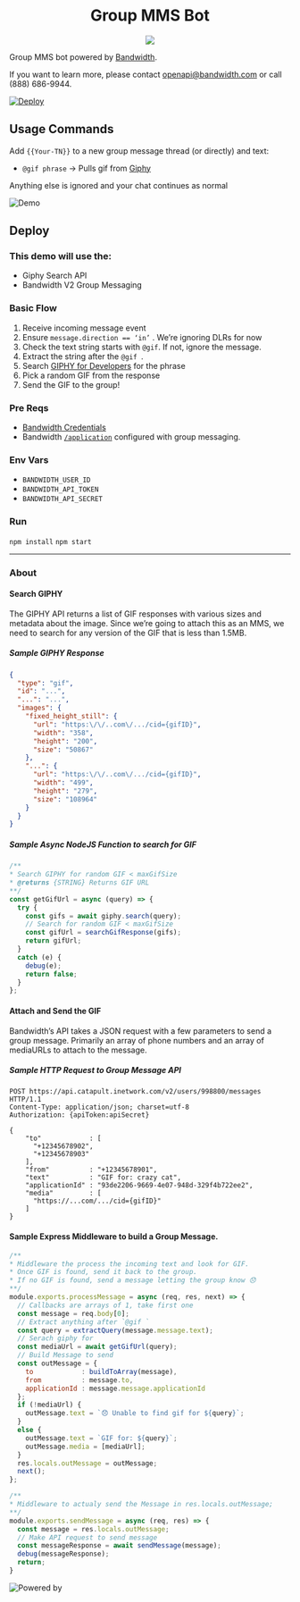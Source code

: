 <div align="center">


# Group MMS Bot

<a href="http://dev.bandwidth.com"><img src="https://s3.amazonaws.com/bwdemos/BW_Messaging.png"/></a>
</div>

Group MMS bot powered by [Bandwidth](https://dev.bandwidth.com/v2-messaging/).

If you want to learn more, please contact [openapi@bandwidth.com](mailto:openapi@bandwidth.com) or call (888) 686-9944.

[![Deploy](https://www.herokucdn.com/deploy/button.svg)](https://heroku.com/deploy)


## Usage Commands

Add `{{Your-TN}}` to a new group message thread (or directly) and text:

* `@gif phrase` -> Pulls gif from [Giphy](http://giphy.com/)

Anything else is ignored and your chat continues as normal

![Demo](gif_demo.gif)

## Deploy

### This demo will use the:
* Giphy Search API
* Bandwidth V2 Group Messaging

### Basic Flow
1. Receive incoming message event
2. Ensure `message.direction == ‘in’` . We’re ignoring DLRs for now
3. Check the text string starts with `@gif`. If not, ignore the message.
4. Extract the string after the `@gif `.
5. Search [GIPHY for Developers](https://developers.giphy.com/) for the phrase
6. Pick a random GIF from the response
7. Send the GIF to the group!

### Pre Reqs
* [Bandwidth Credentials](https://dev.bandwidth.com/v2-messaging/accountCredentials.html)
* Bandwidth [`/application`](https://dev.bandwidth.com/v2-messaging/applications/about.html) configured with group messaging.

### Env Vars
* `BANDWIDTH_USER_ID`
* `BANDWIDTH_API_TOKEN`
* `BANDWIDTH_API_SECRET`

### Run
`npm install`
`npm start`

---

### About

#### Search GIPHY

The GIPHY API returns a list of GIF responses with various sizes and metadata  about the image.  Since we’re going to attach this as an MMS, we need to search for any version of the GIF that is less than 1.5MB.

##### Sample GIPHY Response

```json
{
  "type": "gif",
  "id": "...",
  "...": "...",
  "images": {
    "fixed_height_still": {
      "url": "https:\/\/..com\/.../cid={gifID}",
      "width": "358",
      "height": "200",
      "size": "50867"
    },
    "...": {
      "url": "https:\/\/..com\/.../cid={gifID}",
      "width": "499",
      "height": "279",
      "size": "108964"
    }
  }
}
```

##### Sample Async NodeJS Function to search for GIF

```js
/**
* Search GIPHY for random GIF < maxGifSize
* @returns {STRING} Returns GIF URL
**/
const getGifUrl = async (query) => {
  try {
    const gifs = await giphy.search(query);
    // Search for random GIF < maxGifSize
    const gifUrl = searchGifResponse(gifs);
    return gifUrl;
  }
  catch (e) {
    debug(e);
    return false;
  }
};
```

#### Attach and Send the GIF

Bandwidth’s API takes a JSON request with a few parameters to send a group message. Primarily an array of phone numbers and an array of mediaURLs to attach to the message.

##### Sample HTTP Request to Group Message API

```http
POST https://api.catapult.inetwork.com/v2/users/998800/messages HTTP/1.1
Content-Type: application/json; charset=utf-8
Authorization: {apiToken:apiSecret}

{
    "to"            : [
      "+12345678902",
      "+12345678903"
    ],
    "from"          : "+12345678901",
    "text"          : "GIF for: crazy cat",
    "applicationId" : "93de2206-9669-4e07-948d-329f4b722ee2",
    "media"         : [
      "https://...com/.../cid={gifID}"
    ]
}
```

#### Sample Express Middleware to build a Group Message.

```js
/**
* Middleware the process the incoming text and look for GIF.
* Once GIF is found, send it back to the group.
* If no GIF is found, send a message letting the group know 😞
**/
module.exports.processMessage = async (req, res, next) => {
  // Callbacks are arrays of 1, take first one
  const message = req.body[0];
  // Extract anything after `@gif `
  const query = extractQuery(message.message.text);
  // Serach giphy for
  const mediaUrl = await getGifUrl(query);
  // Build Message to send
  const outMessage = {
    to            : buildToArray(message),
    from          : message.to,
    applicationId : message.message.applicationId
  };
  if (!mediaUrl) {
    outMessage.text = `😞 Unable to find gif for ${query}`;
  }
  else {
    outMessage.text = `GIF for: ${query}`;
    outMessage.media = [mediaUrl];
  }
  res.locals.outMessage = outMessage;
  next();
};

/**
* Middleware to actualy send the Message in res.locals.outMessage;
**/
module.exports.sendMessage = async (req, res) => {
  const message = res.locals.outMessage;
  // Make API request to send message
  const messageResponse = await sendMessage(message);
  debug(messageResponse);
  return;
}
```



![Powered by](giphy.png)

